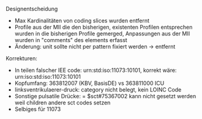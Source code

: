 Designentscheidung
- Max Kardinalitäten von coding slices wurden entfernt
- Profile aus der MII die den bisherigen, existenten Profilen entsprechen wurden in die bisherigen Profile gemerged, Anpassungen aus der MII wurden in "comments" des elements erfasst
- Änderung: unit sollte nicht per pattern fixiert werden -> entfernt

Korrekturen:
- In teilen falscher IEE code: urn:std:iso:11073:10101, korrekt wäre: urn:iso:std:iso:11073:10101
- Kopfumfang: 363812007 (KBV, BasisDE) vs 363811000 ICU
- linksventrikulaerer-druck: category nicht belegt, kein LOINC Code
- Sonstige pulsatile Drücke: = $sct#75367002 kann nicht gesetzt werden weil children andere sct codes setzen
- Selbiges für 11073